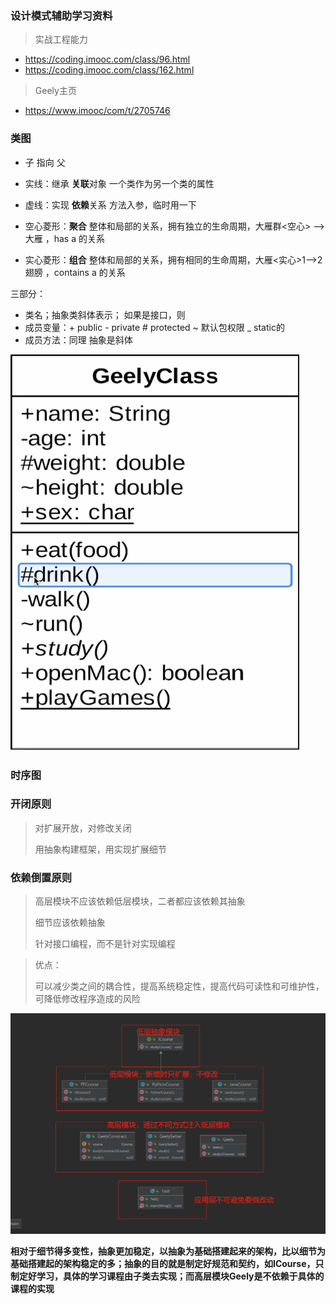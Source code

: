 ### 设计模式辅助学习资料

> 实战工程能力

- https://coding.imooc.com/class/96.html
- https://coding.imooc.com/class/162.html

> Geely主页

- https://www.imooc/com/t/2705746





### 类图

- 子 指向 父

- 实线：继承   **关联**对象   一个类作为另一个类的属性

- 虚线：实现   **依赖**关系   方法入参，临时用一下    
- 空心菱形：**聚合**   整体和局部的关系，拥有独立的生命周期，大雁群<空心> --> 大雁 ，has a 的关系
- 实心菱形：**组合**   整体和局部的关系，拥有相同的生命周期，大雁<实心>1-->2 翅膀 ，contains a 的关系

三部分：

- 类名；抽象类斜体表示；  如果是接口，则<interface>
- 成员变量：+ public - private # protected ~ 默认包权限 _ static的
- 成员方法：同理  抽象是斜体

![](./image/1.png)

### 时序图





### 开闭原则

> 对扩展开放，对修改关闭
>
> 用抽象构建框架，用实现扩展细节



### 依赖倒置原则

> 高层模块不应该依赖低层模块，二者都应该依赖其抽象
>
> 细节应该依赖抽象
>
> 针对接口编程，而不是针对实现编程

> 优点：
>
> 可以减少类之间的耦合性，提高系统稳定性，提高代码可读性和可维护性，可降低修改程序造成的风险

![](./image/2.jpg)

**相对于细节得多变性，抽象更加稳定，以抽象为基础搭建起来的架构，比以细节为基础搭建起的架构稳定的多；抽象的目的就是制定好规范和契约，如ICourse，只制定好学习，具体的学习课程由子类去实现；而高层模块Geely是不依赖于具体的课程的实现**


